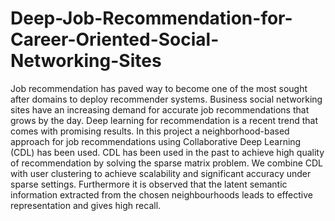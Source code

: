 # Deep-Job-Recommendation-for-Career-Oriented-Social-Networking-Sites

Job recommendation has paved way to become one of the most sought after domains to deploy recommender systems. Business social networking sites have an increasing demand for accurate job recommendations that grows by the day. Deep learning for recommendation is a recent trend that comes with promising results. In this project a neighborhood-based approach for job recommendations using Collaborative Deep Learning (CDL) has been used. CDL has been used in the past to achieve high quality of recommendation by solving the sparse matrix problem. We combine CDL with user clustering to achieve scalability and significant accuracy under sparse settings. Furthermore it is observed that the latent semantic information extracted from the chosen neighbourhoods leads to effective representation and gives high recall.
